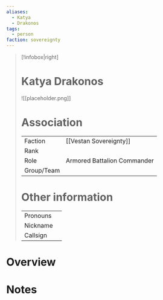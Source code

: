 ```yaml
---
aliases: 
  - Katya
  - Drakonos
tags: 
  - person
faction: sovereignty
---
```


> [!infobox|right] 
> # Katya Drakonos
> ![[placeholder.png]]
> # Association
> | | |
> | ---- | ---- |
> | Faction | [[Vestan Sovereignty]] |
> | Rank | |
> | Role | Armored Battalion Commander |
> | Group/Team | |
> # Other information
> | | | 
> | - | - |
> | Pronouns | |
> | Nickname | |
> | Callsign | | 

# Overview


# Notes

